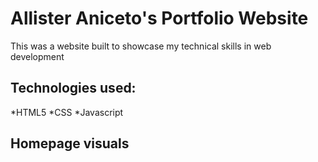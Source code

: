 # Allister Aniceto's Portfolio Website

This was a website built to showcase my technical skills in web development

## Technologies used:

*HTML5
*CSS
*Javascript

## Homepage visuals
